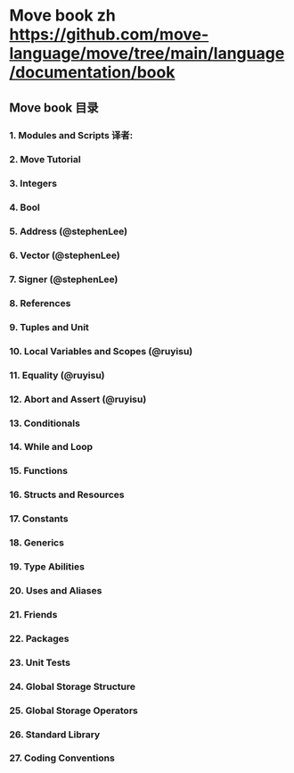 
# Move book zh https://github.com/move-language/move/tree/main/language/documentation/book

## Move book 目录

### 1. Modules and Scripts  译者:

### 2. Move Tutorial

### 3. Integers

### 4. Bool

### 5. Address (@stephenLee)

### 6. Vector (@stephenLee)

### 7. Signer (@stephenLee)

### 8. References

### 9. Tuples and Unit

### 10. Local Variables and Scopes (@ruyisu)

### 11. Equality (@ruyisu)

### 12. Abort and Assert (@ruyisu)

### 13. Conditionals

### 14. While and Loop

### 15. Functions

### 16. Structs and Resources

### 17. Constants

### 18. Generics

### 19. Type Abilities

### 20. Uses and Aliases

### 21. Friends

### 22. Packages

### 23. Unit Tests

### 24. Global Storage Structure

### 25. Global Storage Operators

### 26. Standard Library

### 27. Coding Conventions
